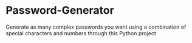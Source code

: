 # Password-Generator
Generate as many complex passwords you want using a combination of special characters and numbers through this Python project

